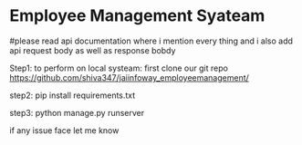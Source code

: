 # Employee Management Syateam

#please read api documentation where i mention every thing and i also add api request body as well as response bobdy

Step1: to perform on local systeam: first clone our git repo https://github.com/shiva347/jaiinfoway_employeemanagement/


step2: pip install requirements.txt


step3: python manage.py runserver

if any issue face let me know 

